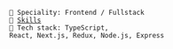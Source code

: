 <code>👷 Speciality: Frontend / Fullstack</code><br>
<code>🔧 [Skills](SKILLS.md)</code><br>
<code>🧮 Tech stack: TypeScript, React, Next.js, Redux, Node.js, Express</code>
